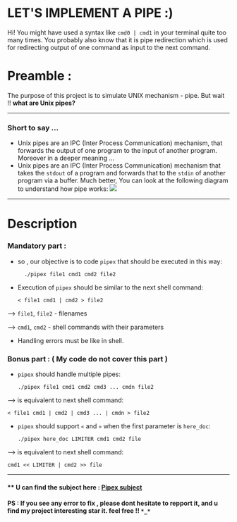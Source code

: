 #  LET'S IMPLEMENT A PIPE :)

Hi! You might have used a syntax like `cmd0 | cmd1` in your terminal quite too many times. 
You probably also know that it is pipe redirection which is used for redirecting output of one command as input to the next command.

# Preamble :
The purpose of this project is to simulate UNIX mechanism - pipe.
But wait !! **what are Unix pipes?**

---
### Short to say ...
-   Unix pipes are an IPC (Inter Process Communication) mechanism, that forwards the output of one program to the input of another program.
  Moreover in a deeper meaning ...
- Unix pipes are an IPC (Inter Process Communication) mechanism that takes the  `stdout`  of a program and forwards that to the  `stdin`  of another program via a buffer.
  Much better, You can look at the following diagram to understand how pipe works:
![](https://linuxhandbook.com/content/images/2020/09/pipe-redirection.png)

---
# Description

### Mandatory part :
- so , our objective is to code  `pipex`  that should be executed in this way:
	

	    ./pipex file1 cmd1 cmd2 file2

-   Execution of  `pipex`  should be similar to the next shell command:
		
		< file1 cmd1 | cmd2 > file2
--> `file1`,  `file2`  - filenames

--> `cmd1`,  `cmd2`  - shell commands with their parameters
-   Handling errors must be like in shell.
### Bonus part : ( My code do not cover this part )
-   `pipex`  should handle multiple pipes:

	    ./pipex file1 cmd1 cmd2 cmd3 ... cmdn file2
  --> is equivalent to next shell command:

	< file1 cmd1 | cmd2 | cmd3 ... | cmdn > file2

-   `pipex`  should support  `«`  and  `»`  when the first parameter is  `here_doc`:

	    ./pipex here_doc LIMITER cmd1 cmd2 file

--> is equivalent to next shell command:

	cmd1 << LIMITER | cmd2 >> file

---
#### ** U can find the subject here : [Pipex subject](https://cdn.intra.42.fr/pdf/pdf/56845/en.subject.pdf) 
#### PS : If you see any error to fix , please dont hesitate to repport it, and u find my project interesting star it. feel free !! `*_*`
